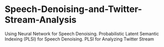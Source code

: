 # Speech-Denoising-and-Twitter-Stream-Analysis
Using Neural Network for Speech Denoising. Probabilistic Latent Semantic Indexing (PLSI) for Speech Denoising. PLSI for Analyzing Twitter Stream
